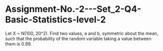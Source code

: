 # Assignment-No.-2---Set_2-Q4-Basic-Statistics-level-2
Let X ~ N(100, 20^2). Find two values, a and b, symmetric about the mean, such that the probability of the random variable taking a value between them is 0.99.
